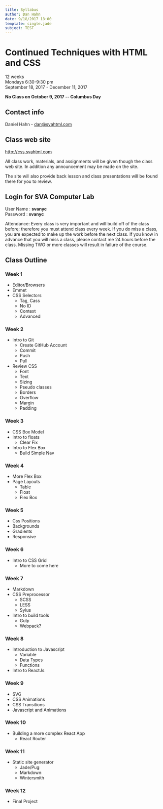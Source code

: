 ```yaml
---
title: Syllabus
author: Dan Hahn
date: 9/18/2017 18:00
template: single.jade
subject: TEST
---
```

# Continued Techniques with HTML and CSS

12 weeks<br>
Mondays 6:30-9:30 pm<br>
September 18, 2017 - December 11, 2017

**No Class on October 9, 2017 -- Columbus Day**

## Contact info
Daniel Hahn - dan@svahtml.com

## Class web site
http://css.svahtml.com

All class work, materials, and assignments will be given though the class web site. In
addition any announcement may be made on the site.

The site will also provide back lesson and class presentations will be found there for you
to review.

## Login for SVA Computer Lab
User Name : **svanyc**<br/>
Password : **svanyc**


Attendance: Every class is very important and will build off of the class before; therefore
you must attend class every week. If you do miss a class, you are expected to make up
the work before the next class. If you know in advance that you will miss a class, please
contact me 24 hours before the class. Missing TWO or more classes will result in failure
of the course.

## Class Outline

### Week 1
* Editor/Browsers
* Emmet
* CSS Selectors
    * Tag, Cass
    * No ID
    * Context
    * Advanced

### Week 2
* Intro to Git
    * Create GitHub Account
    * Commit
    * Push
    * Pull
* Review CSS
    * Font
    * Text
    * Sizing
    * Pseudo classes
    * Borders
    * Overflow
    * Margin
    * Padding

### Week 3
* CSS Box Model
* Intro to floats
    * Clear Fix
* Intro to Flex Box
    * Build Simple Nav

### Week 4
* More Flex Box
* Page Layouts
    * Table
    * Float
    * Flex Box

### Week 5
* Css Positions
* Backgrounds
* Gradients
* Responsive

### Week 6
* Intro to CSS Grid
    * More to come here

### Week 7
* Markdown
* CSS Preprocessor
    * SCSS
    * LESS
    * Sylus
* Intro to build tools
    * Gulp
    * Webpack?

### Week 8
* Introduction to Javascript
    * Variable
    * Data Types
    * Functions
* Intro to ReactJs

### Week 9
* SVG
* CSS Animations
* CSS Transitions
* Javascript and Animations

### Week 10
* Building a more complex React App
    * React Router

### Week 11
* Static site generator
    * Jade/Pug
    * Markdown
    * Wintersmith

### Week 12
* Final Project